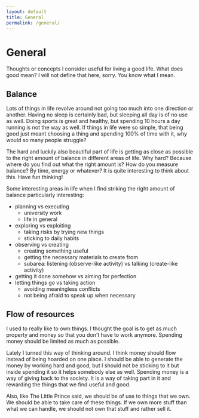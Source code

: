 ```yaml
---
layout: default
title: General
permalink: /general/
---
```


# General 

Thoughts or concepts I consider useful for living a good life. What does good mean? I will not define that here, sorry. You know what I mean.

## Balance 

Lots of things in life revolve around not going too much into one direction or another. Having no sleep is certainly bad, but sleeping all day is of no use as well. Doing sports is great and healthy, but spending 10 hours a day running is not the way as well. If things in life were so simple, that being good just meant choosing a thing and spending 100% of time with it, why would so many people struggle?

The hard and luckily also beautiful part of life is getting as close as possible to the right amount of balance in different areas of life. Why hard? Because where do you find out what the right amount is? How do you measure balance? By time, energy or whatever? It is quite interesting to think about this. Have fun thinking!

Some interesting areas in life when I find striking the right amount of balance particularly interesting:
- planning vs executing
  - university work
  - life in general
- exploring vs exploiting
  - taking risks by trying new things
  - sticking to daily habits
- observing vs creating
  - creating something useful
  - getting the necessary materials to create from
  - subarea: listening (observe-like activity) vs talking (create-like activity)
- getting it done somehow vs aiming for perfection
- letting things go vs taking action
  - avoiding meaningless conflicts
  - not being afraid to speak up when necessary

## Flow of resources

I used to really like to own things. I thought the goal is to get as much property and money so that you don't have to work anymore. Spending money should be limited as much as possible.

Lately I turned this way of thinking around. I think money should flow instead of being hoarded on one place. I should be able to generate the money by working hard and good, but I should not be sticking to it but inside spending it so it helps somebody else as well. Spending money is a way of giving back to the society. It is a way of taking part in it and rewarding the things that we find useful and good.

Also, like The Little Prince said, we should be of use to things that we own. We should be able to take care of these things. If we own more stuff than what we can handle, we should not own that stuff and rather sell it.